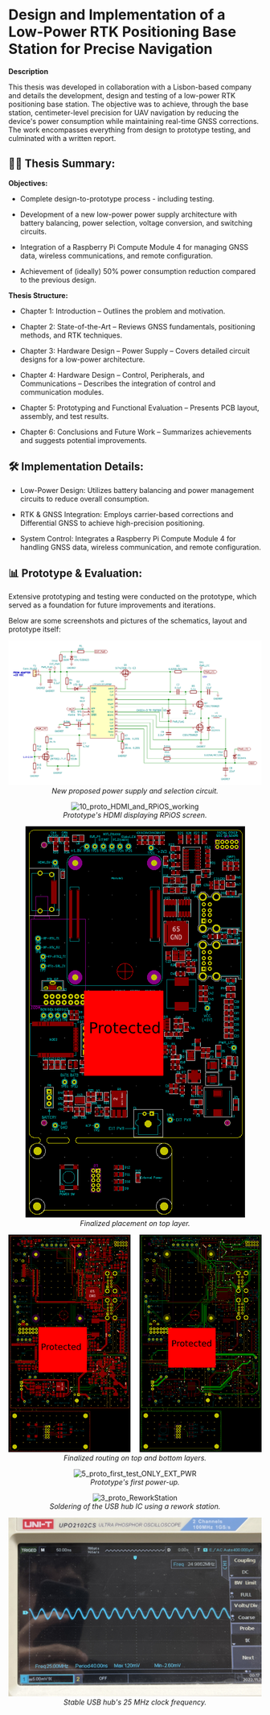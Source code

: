 <h1>Design and Implementation of a Low-Power RTK Positioning Base Station for Precise Navigation</h1>

<b>Description</b>

This thesis was developed in collaboration with a Lisbon-based company and details the development, design and testing of a low-power RTK positioning base station. The objective was to achieve, through the base station, centimeter-level precision for UAV navigation by reducing the device's power consumption while maintaining real-time GNSS corrections. The work encompasses everything from design to prototype testing, and culminated with a written report.

<h2>👨‍💻 Thesis Summary:</h2>

<b>Objectives:</b>

- Complete design-to-prototype process - including testing.

- Development of a new low-power power supply architecture with battery balancing, power selection, voltage conversion, and switching circuits.

- Integration of a Raspberry Pi Compute Module 4 for managing GNSS data, wireless communications, and remote configuration.

- Achievement of (ideally) 50% power consumption reduction compared to the previous design.

<b>Thesis Structure:</b>

- Chapter 1: Introduction – Outlines the problem and motivation.

- Chapter 2: State-of-the-Art – Reviews GNSS fundamentals, positioning methods, and RTK techniques.

- Chapter 3: Hardware Design – Power Supply – Covers detailed circuit designs for a low-power architecture.

- Chapter 4: Hardware Design – Control, Peripherals, and Communications – Describes the integration of control and communication modules.

- Chapter 5: Prototyping and Functional Evaluation – Presents PCB layout, assembly, and test results.

- Chapter 6: Conclusions and Future Work – Summarizes achievements and suggests potential improvements.

<h2>🛠️ Implementation Details:</h2>

- Low-Power Design: Utilizes battery balancing and power management circuits to reduce overall consumption.

- RTK & GNSS Integration: Employs carrier-based corrections and Differential GNSS to achieve high-precision positioning.

- System Control: Integrates a Raspberry Pi Compute Module 4 for handling GNSS data, wireless communication, and remote configuration.

<h2>📊 Prototype & Evaluation:</h2>

Extensive prototyping and testing were conducted on the prototype, which served as a foundation for future improvements and iterations.

<!-- Add your prototype images/screenshots here -->

Below are some screenshots and pictures of the schematics, layout and prototype itself:

<p align="center">
  <img src="https://github.com/danielftsilva/RTK-Base-Station/blob/main/Chapters/Figures/chapter3/Power_Supply_and_Selection_1.png" alt="Power_Supply_and_Selection_1">
  <br>
  <i>New proposed power supply and selection circuit.</i>
</p>

<p align="center">
  <img src="https://github.com/danielftsilva/RTK-Base-Station/blob/main/Chapters/Figures/chapter5/prototype/10_proto_HDMI_and_RPiOS_working.png" alt="10_proto_HDMI_and_RPiOS_working">
  <br>
  <i>Prototype's HDMI displaying RPiOS screen.</i>
</p>

<p align="center">
  <img src="https://github.com/danielftsilva/RTK-Base-Station/blob/main/Chapters/Figures/chapter5/placement_FULL.png" alt="placement_FULL">
  <br>
  <i>Finalized placement on top layer.</i>
</p>

<p align="center">
  <img src="https://github.com/danielftsilva/RTK-Base-Station/blob/main/Chapters/Figures/chapter5/7_routing_FULL_FCu_BCu.png" alt="7_routing_FULL_FCu_BCu">
  <br>
  <i>Finalized routing on top and bottom layers.</i>
</p>

<p align="center">
  <img src="https://github.com/danielftsilva/RTK-Base-Station/blob/main/Chapters/Figures/chapter5/prototype/5_proto_first_test_ONLY_EXT_PWR.png" alt="5_proto_first_test_ONLY_EXT_PWR">
  <br>
  <i>Prototype's first power-up.</i>
</p>

<p align="center">
  <img src="https://github.com/danielftsilva/RTK-Base-Station/blob/main/Chapters/Figures/chapter5/prototype/3_proto_ReworkStation.png" alt="3_proto_ReworkStation">
  <br>
  <i>Soldering of the USB hub IC using a rework station.</i>
</p>

<p align="center">
  <img src="https://github.com/danielftsilva/RTK-Base-Station/blob/main/Chapters/Figures/chapter5/prototype/25MHz_oscilloscope.png" alt="25MHz_oscilloscope">
  <br>
  <i>Stable USB hub's 25 MHz clock frequency.</i>
</p>

<!-- <img src="https://github.com/danielftsilva/RTK-Base-Station/blob/main/Chapters/Figures/chapter5/prototype/10_proto_HDMI_and_RPiOS_working.png" alt="10_proto_HDMI_and_RPiOS_working"/> -->
<!-- <img src="https://github.com/danielftsilva/RTK-Base-Station/blob/main/Chapters/Figures/chapter5/placement_FULL.png" alt="placement_FULL"/> -->
<!-- <img src="https://github.com/danielftsilva/RTK-Base-Station/blob/main/Chapters/Figures/chapter5/7_routing_FULL_FCu_BCu.png" alt="7_routing_FULL_FCu_BCu"/> -->
<!-- <img src="https://github.com/danielftsilva/RTK-Base-Station/blob/main/Chapters/Figures/chapter5/prototype/5_proto_first_test_ONLY_EXT_PWR.png" alt="5_proto_first_test_ONLY_EXT_PWR"/> -->
<!-- <img src="https://github.com/danielftsilva/RTK-Base-Station/blob/main/Chapters/Figures/chapter5/prototype/3_proto_ReworkStation.png" alt="3_proto_ReworkStation"/> -->
<!-- <img src="https://github.com/danielftsilva/RTK-Base-Station/blob/main/Chapters/Figures/chapter5/prototype/25MHz_oscilloscope.png" alt="25MHz_oscilloscope"/> -->

